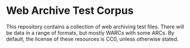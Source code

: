 Web Archive Test Corpus
=======================

This repository contains a collection of web archiving test files. There will be data in a range of formats, but mostly WARCs with some ARCs. By default, the license of these resources is CC0, unless otherwise stated.

